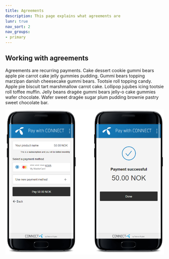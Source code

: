 ```yaml
---
title: Agreements
description: This page explains what agreements are
lunr: true
nav_sort: 2
nav_groups:
- primary
---
```


## Working with agreements

Agreements are recurring payments. Cake dessert cookie gummi bears apple pie carrot
cake jelly gummies pudding. Gummi bears topping marzipan danish cheesecake gummi bears.
Tootsie roll topping candy. Apple pie biscuit tart marshmallow carrot cake.
Lollipop jujubes icing tootsie roll toffee muffin.
Jelly beans dragée gummi bears jelly-o cake gummies wafer chocolate.
Wafer sweet dragée sugar plum pudding brownie pastry sweet chocolate bar.

![CONNECT Payment flow](../img/agreement.png)
